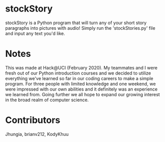 # stockStory

stockStory is a Python program that will turn any of your short story paragraphs into pictures with audio! Simply run the
'stockStories.py' file and input any text you'd like.

# Notes

This was made at Hack@UCI (February 2020). My teammates and I were fresh out of our Python introduction courses and we decided to utilize
everything we've learned so far in our coding careers to make a simple program. For three people with limited knowledge and one weekend,
we were impressed with our own abilities and it definitely was an experience we learned from. Going further we all hope to expand our
growing interest in the broad realm of computer science.

# Contributors
Jhungia, 
brianv212, 
KodyKhuu
